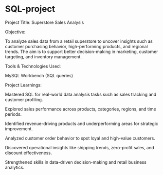# SQL-project
Project Title: Superstore Sales Analysis

Objective:

To analyze sales data from a retail superstore to uncover insights such as customer purchasing behavior, high-performing products, and regional trends. The aim is to support better decision-making in marketing, customer targeting, and inventory management.

Tools & Technologies Used:

MySQL Workbench (SQL queries)

Project Learnings:

Mastered SQL for real-world data analysis tasks such as sales tracking and customer profiling.

Explored sales performance across products, categories, regions, and time periods.

Identified revenue-driving products and underperforming areas for strategic improvement.

Analyzed customer order behavior to spot loyal and high-value customers.

Discovered operational insights like shipping trends, zero-profit sales, and discount effectiveness.

Strengthened skills in data-driven decision-making and retail business analytics.
